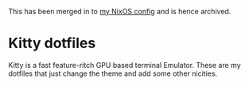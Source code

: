 This has been merged in to [my NixOS config](https://github.com/zax71/NixOS/blob/main/home-manager/kitty.nix) and is hence archived.

# Kitty dotfiles


Kitty is a fast feature-ritch GPU based terminal Emulator. These are my dotfiles that just change the theme and add some other nicities.
